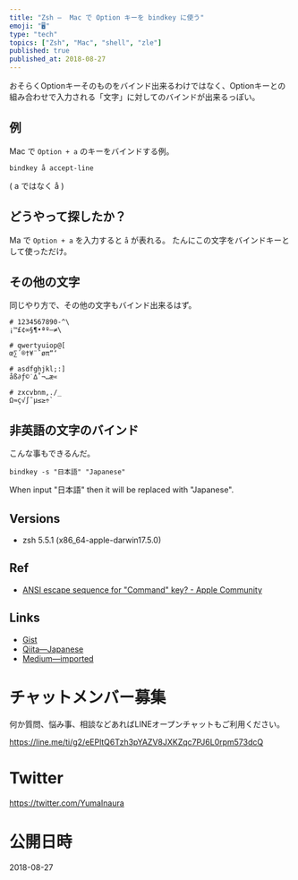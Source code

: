 ```yaml
---
title: "Zsh —  Mac で Option キーを bindkey に使う"
emoji: "🖥"
type: "tech"
topics: ["Zsh", "Mac", "shell", "zle"]
published: true
published_at: 2018-08-27
---
```


おそらくOptionキーそのものをバインド出来るわけではなく、Optionキーとの組み合わせで入力される「文字」に対してのバインドが出来るっぽい。

## 例

Mac で `Option + a` のキーをバインドする例。

```
bindkey å accept-line
```

( a ではなく å )

## どうやって探したか？

Ma で `Option + a` を入力すると `å` が表れる。
たんにこの文字をバインドキーとして使っただけ。

## その他の文字

同じやり方で、その他の文字もバインド出来るはず。

```
# 1234567890-^\
¡™£¢∞§¶•ªº–≠\

# qwertyuiop@[
œ∑´®†¥¨ˆøπ“‘

# asdfghjkl;:]
åß∂ƒ©˙∆˚¬…æ«

# zxcvbnm,./_
Ω≈ç√∫˜µ≤≥÷`
```

## 非英語の文字のバインド

こんな事もできるんだ。

```
bindkey -s "日本語" "Japanese"
```

When input "日本語" then it will be replaced with "Japanese".


## Versions

- zsh 5.5.1 (x86_64-apple-darwin17.5.0)

## Ref

- [ANSI escape sequence for "Command" key? - Apple Community](https://discussions.apple.com/thread/941455)

## Links

- [Gist](https://gist.github.com/YumaInaura/27bb1f79881a63bed2fb9635cbaed73b)
- [Qiita—Japanese](https://qiita.com/YumaInaura/items/2d7a33bb9ae23a7a1479)
- [Medium—imported](https://medium.com/supersonic-generation/zsh-bindkey-with-mac-os-option-key-a39b539019ed)








<!-- Update From Qiita API -->

# チャットメンバー募集


何か質問、悩み事、相談などあればLINEオープンチャットもご利用ください。

https://line.me/ti/g2/eEPltQ6Tzh3pYAZV8JXKZqc7PJ6L0rpm573dcQ





# Twitter


https://twitter.com/YumaInaura


<!-- Update From Qiita API -->



# 公開日時

2018-08-27
